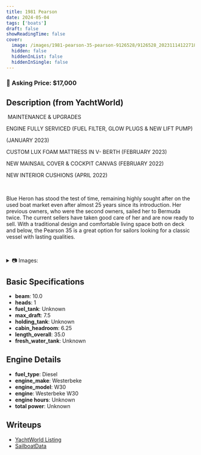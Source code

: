 ```yaml
---
title: 1981 Pearson
date: 2024-05-04
tags: ['boats']
draft: false
showReadingTime: false
cover:
  image: /images/1981-pearson-35-pearson-9126528/9126528_20231114122718054_1_XLARGE.jpg
  hidden: false
  hiddenInList: false
  hiddenInSingle: false
---
```


### :money_mouth_face: Asking Price: $17,000
## Description (from YachtWorld)

 MAINTENANCE & UPGRADES 

ENGINE FULLY SERVICED (FUEL FILTER, GLOW PLUGS & NEW LIFT PUMP)

(JANUARY 2023)  

CUSTOM LUX FOAM MATTRESS IN V- BERTH (FEBRUARY 2023)

NEW MAINSAIL COVER & COCKPIT CANVAS (FEBRUARY 2022) 

NEW INTERIOR CUSHIONS (APRIL 2022) 

 

Blue Heron has stood the test of time, remaining highly sought after on the used boat market even after almost 25 years since its introduction. Her previous owners, who were the second owners, sailed her to Bermuda twice. The current sellers have taken good care of her and are now ready to sell. With a traditional design and comfortable living space both on deck and below, the Pearson 35 is a great option for sailors looking for a classic vessel with lasting qualities.

 

<details>
<summary>📷 Images:</summary>
<img src="/images/1981-pearson-35-pearson-9126528/9126528_20231114122718054_1_XLARGE.jpg" alt="9126528_20231114122718054_1_XLARGE">
<img src="/images/1981-pearson-35-pearson-9126528/9126528_20231114122702686_1_XLARGE.jpg" alt="9126528_20231114122702686_1_XLARGE">
<img src="/images/1981-pearson-35-pearson-9126528/9126528_20231114122546705_1_XLARGE.jpg" alt="9126528_20231114122546705_1_XLARGE">
<img src="/images/1981-pearson-35-pearson-9126528/9126528_20231114122559497_1_XLARGE.jpg" alt="9126528_20231114122559497_1_XLARGE">
<img src="/images/1981-pearson-35-pearson-9126528/9126528_20231114122734069_1_XLARGE.jpg" alt="9126528_20231114122734069_1_XLARGE">
<img src="/images/1981-pearson-35-pearson-9126528/9126528_20231114122650727_1_XLARGE.jpg" alt="9126528_20231114122650727_1_XLARGE">
<img src="/images/1981-pearson-35-pearson-9126528/9126528_20231114122556495_1_XLARGE.jpg" alt="9126528_20231114122556495_1_XLARGE">
<img src="/images/1981-pearson-35-pearson-9126528/9126528_20231114122719054_1_XLARGE.jpg" alt="9126528_20231114122719054_1_XLARGE">
<img src="/images/1981-pearson-35-pearson-9126528/9126528_20231114122630022_1_XLARGE.jpg" alt="9126528_20231114122630022_1_XLARGE">
<img src="/images/1981-pearson-35-pearson-9126528/9126528_20231114122653746_1_XLARGE.jpg" alt="9126528_20231114122653746_1_XLARGE">
<img src="/images/1981-pearson-35-pearson-9126528/9126528_20231114122544697_1_XLARGE.jpg" alt="9126528_20231114122544697_1_XLARGE">
<img src="/images/1981-pearson-35-pearson-9126528/9126528_20231114122557475_1_XLARGE.jpg" alt="9126528_20231114122557475_1_XLARGE">
<img src="/images/1981-pearson-35-pearson-9126528/9126528_20231114122547697_1_XLARGE.jpg" alt="9126528_20231114122547697_1_XLARGE">
<img src="/images/1981-pearson-35-pearson-9126528/9126528_20231114122651734_1_XLARGE.jpg" alt="9126528_20231114122651734_1_XLARGE">
<img src="/images/1981-pearson-35-pearson-9126528/9126528_20231114122612682_1_XLARGE.jpg" alt="9126528_20231114122612682_1_XLARGE">
<img src="/images/1981-pearson-35-pearson-9126528/9126528_20231114122652732_1_XLARGE.jpg" alt="9126528_20231114122652732_1_XLARGE">
<img src="/images/1981-pearson-35-pearson-9126528/9126528_20231114122532732_1_XLARGE.jpg" alt="9126528_20231114122532732_1_XLARGE">
<img src="/images/1981-pearson-35-pearson-9126528/9126528_20231114122704721_1_XLARGE.jpg" alt="9126528_20231114122704721_1_XLARGE">
<img src="/images/1981-pearson-35-pearson-9126528/9126528_20231114122716028_1_XLARGE.jpg" alt="9126528_20231114122716028_1_XLARGE">
<img src="/images/1981-pearson-35-pearson-9126528/9126528_20231114122611690_1_XLARGE.jpg" alt="9126528_20231114122611690_1_XLARGE">
<img src="/images/1981-pearson-35-pearson-9126528/9126528_20231114122533730_1_XLARGE.jpg" alt="9126528_20231114122533730_1_XLARGE">
<img src="/images/1981-pearson-35-pearson-9126528/9126528_20231114122613697_1_XLARGE.jpg" alt="9126528_20231114122613697_1_XLARGE">
<img src="/images/1981-pearson-35-pearson-9126528/9126528_20231114122614703_1_XLARGE.jpg" alt="9126528_20231114122614703_1_XLARGE">
<img src="/images/1981-pearson-35-pearson-9126528/9126528_20231114122534732_1_XLARGE.jpg" alt="9126528_20231114122534732_1_XLARGE">
<img src="/images/1981-pearson-35-pearson-9126528/9126528_20231114122628019_1_XLARGE.jpg" alt="9126528_20231114122628019_1_XLARGE">
<img src="/images/1981-pearson-35-pearson-9126528/9126528_20231114122545713_1_XLARGE.jpg" alt="9126528_20231114122545713_1_XLARGE">
<img src="/images/1981-pearson-35-pearson-9126528/9126528_20231114122629029_1_XLARGE.jpg" alt="9126528_20231114122629029_1_XLARGE">
<img src="/images/1981-pearson-35-pearson-9126528/9126528_20231114122558484_1_XLARGE.jpg" alt="9126528_20231114122558484_1_XLARGE">
<img src="/images/1981-pearson-35-pearson-9126528/9126528_20231114122535729_1_XLARGE.jpg" alt="9126528_20231114122535729_1_XLARGE">
<img src="/images/1981-pearson-35-pearson-9126528/9126528_20231114122705789_1_XLARGE.jpg" alt="9126528_20231114122705789_1_XLARGE">
<img src="/images/1981-pearson-35-pearson-9126528/9126528_20231114122732972_1_XLARGE.jpg" alt="9126528_20231114122732972_1_XLARGE">
<img src="/images/1981-pearson-35-pearson-9126528/9126528_20231114122631038_1_XLARGE.jpg" alt="9126528_20231114122631038_1_XLARGE">
</details>

## Basic Specifications

- **beam**: 10.0
- **heads**: 1
- **fuel_tank**: Unknown
- **max_draft**: 7.5
- **holding_tank**: Unknown
- **cabin_headroom**: 6.25
- **length_overall**: 35.0
- **fresh_water_tank**: Unknown
## Engine Details

- **fuel_type**: Diesel
- **engine_make**: Westerbeke 
- **engine_model**: W30
- **engine**: Westerbeke  W30
- **engine hours**: Unknown
- **total power**: Unknown
## Writeups

- [YachtWorld Listing](https://www.yachtworld.com/yacht/1981-pearson-35-pearson-9126528/)
- [SailboatData](https://sailboatdata.com/sailboat/pearson-35/?units=imperial)
